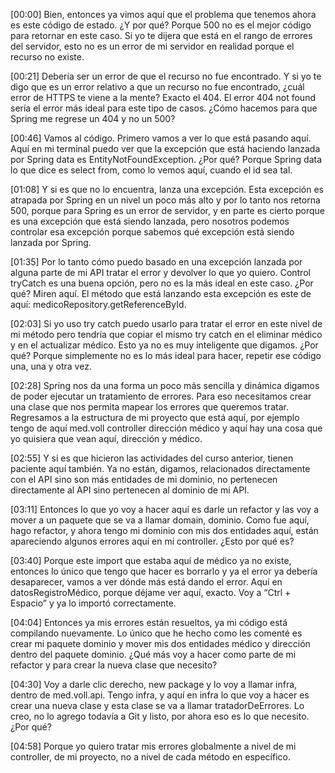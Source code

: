 [00:00] Bien, entonces ya vimos aquí que el problema que tenemos ahora es este código de estado. ¿Y por qué? Porque 500 no es el mejor código para retornar en este caso. Si yo te dijera que está en el rango de errores del servidor, esto no es un error de mi servidor en realidad porque el recurso no existe.

[00:21] Debería ser un error de que el recurso no fue encontrado. Y si yo te digo que es un error relativo a que un recurso no fue encontrado, ¿cuál error de HTTPS te viene a la mente? Exacto el 404. El error 404 not found sería el error más ideal para este tipo de casos. ¿Cómo hacemos para que Spring me regrese un 404 y no un 500?

[00:46] Vamos al código. Primero vamos a ver lo que está pasando aquí. Aquí en mi terminal puedo ver que la excepción que está haciendo lanzada por Spring data es EntityNotFoundException. ¿Por qué? Porque Spring data lo que dice es select from, como lo vemos aquí, cuando el id sea tal.

[01:08] Y si es que no lo encuentra, lanza una excepción. Esta excepción es atrapada por Spring en un nivel un poco más alto y por lo tanto nos retorna 500, porque para Spring es un error de servidor, y en parte es cierto porque es una excepción que está siendo lanzada, pero nosotros podemos controlar esa excepción porque sabemos qué excepción está siendo lanzada por Spring.

[01:35] Por lo tanto cómo puedo basado en una excepción lanzada por alguna parte de mi API tratar el error y devolver lo que yo quiero. Control tryCatch es una buena opción, pero no es la más ideal en este caso. ¿Por qué? Miren aquí. El método que está lanzando esta excepción es este de aquí: medicoRepository.getReferenceById.

[02:03] Si yo uso try catch puedo usarlo para tratar el error en este nivel de mi método pero tendría que copiar el mismo try catch en el eliminar médico y en el actualizar médico. Esto ya no es muy inteligente que digamos. ¿Por qué? Porque simplemente no es lo más ideal para hacer, repetir ese código una, una y otra vez.

[02:28] Spring nos da una forma un poco más sencilla y dinámica digamos de poder ejecutar un tratamiento de errores. Para eso necesitamos crear una clase que nos permita mapear los errores que queremos tratar. Regresamos a la estructura de mi proyecto que está aquí, por ejemplo tengo de aquí med.voll controller dirección médico y aquí hay una cosa que yo quisiera que vean aquí, dirección y médico.

[02:55] Y si es que hicieron las actividades del curso anterior, tienen paciente aquí también. Ya no están, digamos, relacionados directamente con el API sino son más entidades de mi dominio, no pertenecen directamente al API sino pertenecen al dominio de mi API.

[03:11] Entonces lo que yo voy a hacer aquí es darle un refactor y las voy a mover a un paquete que se va a llamar domain, dominio. Como fue aquí, hago refactor, y ahora tengo mi dominio con mis dos entidades aquí, están apareciendo algunos errores aquí en mi controller. ¿Esto por qué es?

[03:40] Porque este import que estaba aquí de médico ya no existe, entonces lo único que tengo que hacer es borrarlo y ya el error ya debería desaparecer, vamos a ver dónde más está dando el error. Aquí en datosRegistroMédico, porque déjame ver aquí, exacto. Voy a “Ctrl + Espacio” y ya lo importó correctamente.

[04:04] Entonces ya mis errores están resueltos, ya mi código está compilando nuevamente. Lo único que he hecho como les comenté es crear mi paquete dominio y mover mis dos entidades médico y dirección dentro del paquete dominio. ¿Qué más voy a hacer como parte de mi refactor y para crear la nueva clase que necesito?

[04:30] Voy a darle clic derecho, new package y lo voy a llamar infra, dentro de med.voll.api. Tengo infra, y aquí en infra lo que voy a hacer es crear una nueva clase y esta clase se va a llamar tratadorDeErrores. Lo creo, no lo agrego todavía a Git y listo, por ahora eso es lo que necesito. ¿Por qué?

[04:58] Porque yo quiero tratar mis errores globalmente a nivel de mi controller, de mi proyecto, no a nivel de cada método en específico.